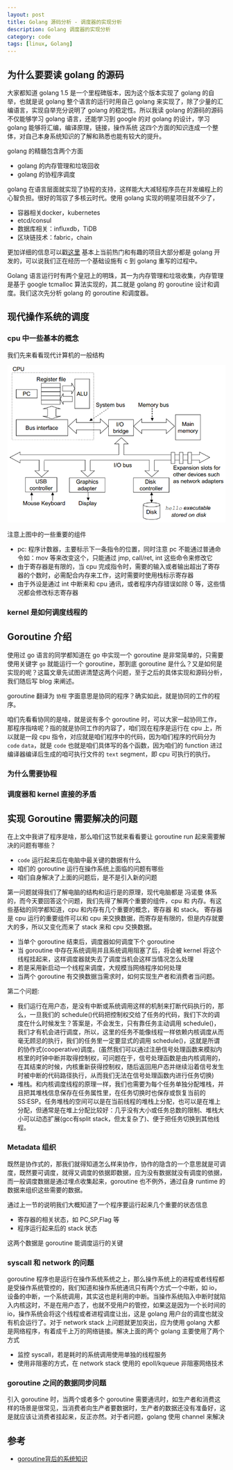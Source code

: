 ```yaml
---
layout: post
title: Golang 源码分析 - 调度器的实现分析
description: Golang 调度器的实现分析
category: code
tags: [linux, Golang]
---
```


## 为什么要要读 golang 的源码

大家都知道 golang 1.5 是一个里程碑版本，因为这个版本实现了 golang 的自举，也就是说 golang 整个语言的运行时用自己 golang 来实现了，除了少量的汇编语言，实现自举充分说明了 golang 的稳定性。所以我读 golang 的源码的源码不仅能够学习 golang 语言，还能学习到 google 的对 golang 的设计，学习 golang 能够将汇编，编译原理，链接，操作系统 这四个方面的知识连成一个整体，对自己本身系统知识的了解和熟悉也能有较大的提升。

golang 的精髓包含两个方面

- golang 的内存管理和垃圾回收
- golang 的协程序调度

golang 在语言层面就实现了协程的支持，这样能大大减轻程序员在并发编程上的心智负担。很好的驾驭了多核云时代。使用 golang 实现的明星项目就不少了，

- 容器相关docker，kubernetes
- etcd/consul 
- 数据库相关：influxdb，TiDB
- 区块链技术：fabric，chain

更加详细的信息可以戳[这里](https://github.com/avelino/awesome-go) 基本上当前热门和有趣的项目大部分都是 golang 开发的，可以说我们正在经历一个基础设施有 c 到 golang 重写的过程中。

Golang 语言运行时有两个皇冠上的明珠，其一为内存管理和垃圾收集，内存管理是基于 google tcmalloc 算法实现的，其二就是 golang 的 goroutine 设计和调度。我们这次先分析 golang 的 goroutine 和调度器。

## 现代操作系统的调度

### cpu 中一些基本的概念

我们先来看看现代计算机的一般结构

![](/images/blog/golang/scheduled/cpu.png)

注意上图中的一些重要的组件
 
- pc: 程序计数器，主要标示下一条指令的位置，同时注意 pc 不能通过普通命令如：mov 等来改变这个，只能通过 jmp, call/ret, int 这些命令来修改它
- 由于寄存器是有限的，当 cpu 完成指令时，需要的输入或者输出超出了寄存器的个数时，必需配合内存来工作，这时需要时使用栈标示寄存器
- 由于外设是通过 int 中断来和 cpu 通讯，或者程序内存错误如除 0 等，这些情况都会修改标志寄存器

### kernel 是如何调度线程的

## Goroutine 介绍
使用过 go 语言的同学都知道在 go 中实现一个 goroutine 是非常简单的，只需要使用关键字 `go` 就能运行一个 goroutine，那到底 goroutine 是什么？又是如何是实现的呢？这篇文章先试图讲清楚这两个问题，至于之后的具体实现和源码分析，我们随后写 blog 来阐述。
    
goroutine 翻译为 `协程` 字面意思是协同的程序？确实如此，就是协同的工作的程序。

咱们先看看协同的是啥，就是说有多个 goroutine 时，可以大家一起协同工作，那程序指啥呢？指的就是协同工作的内容了，咱们现在程序是运行在 cpu 上，所以就是一段 cpu 指令，对应就是咱们程序中的代码，因为咱们程序的代码分为 `code` `data`，就是 `code` 也就是咱们具体写的各个函数，因为咱们的 function 进过编译器编译后生成的咱可执行文件的 `text` segment，即 cpu 可执行的执行。


### 为什么需要协程

### 调度器和 kernel 直接的矛盾

## 实现 Goroutine 需要解决的问题
在上文中我讲了程序是啥，那么咱们这节就来看看要让 goroutine run 起来需要解决的问题有哪些？

- `code` 运行起来后在电脑中最关键的数据有什么
- 咱们的 goroutine 运行在操作系统上面临的问题有哪些
- 咱们自身解决了上面的问题后，是不是引入新的问题

第一问题就得我们了解电脑的结构和运行是的原理，现代电脑都是 冯诺曼 体系的，而今天要回答这个问题，我们先得了解两个重要的组件，cpu 和 内存。有这些基础的同学都知道，cpu 和内存有几个重要的概念，寄存器 和 stack。
寄存器是 cpu 运行的重要组件可以和 cpu 来交换数据，而寄存是有限的，但是内存就要大的多，所以又变化而来了 stack 来和 cpu 交换数据。


- 当单个 goroutine 结束后，调度器如何调度下个 goroutine
- 当 goroutine 中存在系统调用并且系统调用阻塞了后，将会被 kernel 将这个线程挂起来，这样调度器就失去了调度当机会这样当情况怎么处理
- 若是采用新启动一个线程来调度，大规模当网络程序如何处理
- 当两个 goroutine 有交换数据当需求时，如何实现生产者和消费者当问题。

第二个问题:

- 我们运行在用户态，是没有中断或系统调用这样的机制来打断代码执行的，那么，一旦我们的 schedule()代码把控制权交给了任务的代码，我们下次的调度在什么时候发生？答案是，不会发生，只有靠任务主动调用 schedule()，我们才有机会进行调度，所以，这里的任务不能像线程一样依赖内核调度从而毫无顾忌的执行，我们的任务里一定要显式的调用 schedule()，这就是所谓的协作式(cooperative)调度。(虽然我们可以通过注册信号处理函数来模拟内核里的时钟中断并取得控制权，可问题在于，信号处理函数是由内核调用的，在其结束的时候，内核重新获得控制权，随后返回用户态并继续沿着信号发生时被中断的代码路径执行，从而我们无法在信号处理函数内进行任务切换)
- 堆栈。和内核调度线程的原理一样，我们也需要为每个任务单独分配堆栈，并且把其堆栈信息保存在任务属性里，在任务切换时也保存或恢复当前的SS:ESP。任务堆栈的空间可以是在当前线程的堆栈上分配，也可以是在堆上分配，但通常是在堆上分配比较好：几乎没有大小或任务总数的限制、堆栈大小可以动态扩展(gcc有split stack，但太复杂了)、便于把任务切换到其他线程。

### Metadata 组织
既然是协作式的，那我们就得知道怎么样来协作，协作的隐含的一个意思就是可调度，既然要可调度，就得又调度的依据即数据，应为没有数据就没有调度的依据，而一般调度数据是通过埋点收集起来，goroutine 也不例外，通过自身 runtime 的数据来组织这些需要的数据。

通过上一节的说明我们大概知道了一个程序要运行起来几个重要的状态信息

- 寄存器的相关状态，如 PC,SP,Flag 等
- 程序运行起来后的 stack 状态

这两个数据是 goroutine 能调度运行的关键

### syscall 和 network 的问题
goroutine 程序也是运行在操作系统系统之上，那么操作系统上的进程或者线程都是受操作系统管控的，我们知道和操作系统通讯只有两个方式一个中断，如 io，设备的中断，一个系统调用，其实这也是利用的中断。当操作系统陷入中断时就陷入内核这时，不是在用户态了，也就不受用户的管控，如果这是因为一个长时间的 io，操作系统会将这个线程或者进程调度让出，这是 golang 用户台的调度也就没有机会运行了。对于 network stack 上问题就更加突出，应为使用 golang 大都是网络程序，有着成千上万的网络链接。解决上面的两个 golang 主要使用了两个方式

- 监控 syscall，若是耗时的系统调用使用单独的线程服务
- 使用非阻塞的方式，在 network stack 使用的 epoll/kqueue 非阻塞网络技术

### goroutine 之间的数据同步问题
引入 goroutine 时，当两个或者多个 goroutine 需要通讯时，如生产者和消费这样的场景是很常见，当消费者向生产者要数据时，生产者的数据还没有准备好，这是就应该让消费者挂起来，反正亦然。对于者问题，golang 使用 channel 来解决


## 参考

- [goroutine背后的系统知识](http://www.sizeofvoid.net/goroutine-under-the-hood/)

[-10]:   	 http://hushi55.github.io/  "-10"